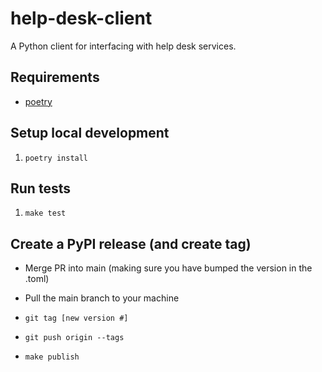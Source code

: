 # help-desk-client

A Python client for interfacing with help desk services.

## Requirements

- [poetry](https://python-poetry.org)

## Setup local development

1. `poetry install`

## Run tests

1. `make test`

## Create a PyPI release (and create tag)

* Merge PR into main (making sure you have bumped the version in the .toml)

* Pull the main branch to your machine

* `git tag [new version #]`

* `git push origin --tags`

* `make publish`
